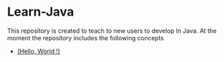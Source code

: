 # Learn-Java
This repository is created to teach to new users to develop 
In Java. 
At the moment the repository includes the following concepts
- [(Hello, World !)](https://github.com/fededev01/Learn-Java/blob/master/hello-World.java)
